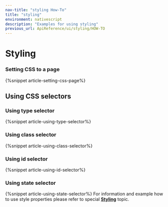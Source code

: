 ```yaml
---
nav-title: "styling How-To"
title: "styling"
environment: nativescript
description: "Examples for using styling"
previous_url: ApiReference/ui/styling/HOW-TO
---
```

# Styling
### Setting CSS to a page
{%snippet article-setting-css-page%}
## Using CSS selectors
### Using type selector
{%snippet article-using-type-selector%}
### Using class selector
{%snippet article-using-class-selector%}
### Using id selector
{%snippet article-using-id-selector%}
### Using state selector
{%snippet article-using-state-selector%}
For information and example how to use style properties please refer to special [**Styling**](../../../styling.md) topic. 
